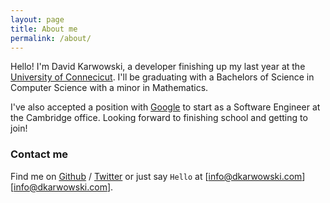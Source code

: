 ```yaml
---
layout: page
title: About me
permalink: /about/
---
```


Hello! I'm David Karwowski, a developer finishing up my last year at the
[University of Connecicut][uconn]. I'll be graduating with a Bachelors of
Science in Computer Science with a minor in Mathematics.

I've also accepted a position with [Google][google] to start as a Software
Engineer at the Cambridge office. Looking forward to finishing school and
getting to join!

### Contact me

Find me on [Github][github] / [Twitter][Twitter] or just say `Hello` at 
[info@dkarwowski.com][info@dkarwowski.com].

[uconn]: https://cse.uconn.edu/
[google]: https://google.com/
[github]: https://github.com/dkarwowski
[twitter]: https://twitter.com/0x646b
